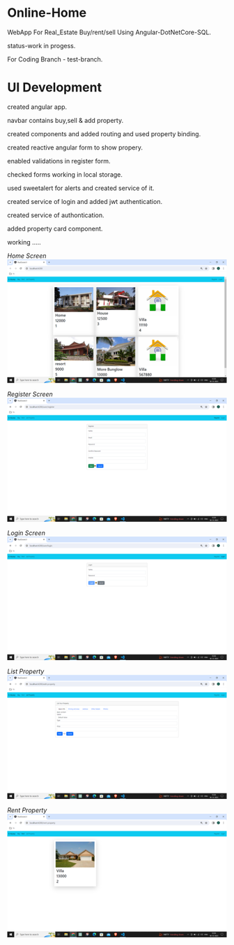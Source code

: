 # Online-Home
WebApp For Real_Estate Buy/rent/sell Using Angular-DotNetCore-SQL.

status-work in progess. 

For Coding Branch -  test-branch.

# UI Development
created angular app.

navbar contains buy,sell & add property.

created components and added routing and used property binding.

created reactive angular form to show propery.

enabled validations in register form.

checked forms working in local storage.

used sweetalert for alerts and created service of it.

created service of login and added jwt authentication.

created service of authontication.

added property card component.


working .....




*Home Screen*
![Home screen](https://github.com/abhijit737/Online-Home/blob/main/Online%20Home%20Preview/localhost%20home%20screen.png)



*Register Screen*
![Register Screen](https://github.com/abhijit737/Online-Home/blob/main/Online%20Home%20Preview/home%20register.png)



*Login Screen*
![Project Image](https://github.com/abhijit737/Online-Home/blob/main/Online%20Home%20Preview/home%20login.png)




*List Property*
![List Property](https://github.com/abhijit737/Online-Home/blob/main/Online%20Home%20Preview/list%20property.png)



*Rent Property*
![Rent Property](https://github.com/abhijit737/Online-Home/blob/main/Online%20Home%20Preview/rented%20property.png)


